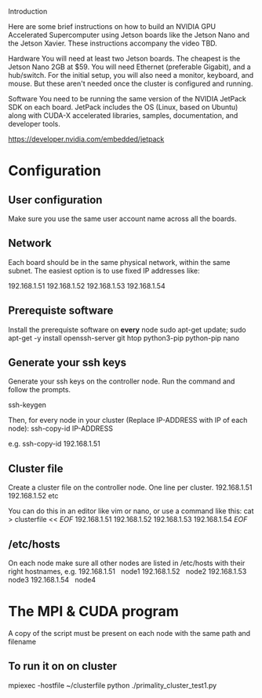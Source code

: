 Introduction

Here are some brief instructions on how to build an NVIDIA GPU Accelerated Supercomputer using Jetson boards like the Jetson Nano and the Jetson Xavier.
These instructions accompany the video TBD.

Hardware
You will need at least two Jetson boards. The cheapest is the Jetson Nano 2GB at $59. You will need Ethernet (preferable Gigabit), and a hub/switch.
For the initial setup, you will also need a monitor, keyboard, and mouse. But these aren't needed once the cluster is configured and running.

Software
You need to be running the same version of the NVIDIA JetPack SDK on each board.
JetPack includes the OS (Linux, based on Ubuntu) along with CUDA-X accelerated libraries, samples, documentation, and developer tools.

https://developer.nvidia.com/embedded/jetpack


# Configuration
## User configuration
Make sure you use the same user account name across all the boards.

## Network
Each board should be in the same physical network, within the same subnet. The easiest option is to use fixed IP addresses like:

192.168.1.51
192.168.1.52
192.168.1.53
192.168.1.54

## Prerequiste software
Install the prerequiste software on **every** node
sudo apt-get update; sudo apt-get -y install openssh-server git htop python3-pip python-pip nano 

## Generate your ssh keys
Generate your ssh keys on the controller node. Run the command and follow the prompts.

ssh-keygen

Then, for every node in your cluster (Replace IP-ADDRESS with IP of each node):
ssh-copy-id IP-ADDRESS

e.g. ssh-copy-id 192.168.1.51

## Cluster file
Create a cluster file on the controller node. One line per cluster.
192.168.1.51
192.168.1.52
etc

You can do this in an editor like vim or nano, or use a command like this:
cat > clusterfile << _EOF_
192.168.1.51
192.168.1.52
192.168.1.53
192.168.1.54
_EOF_

## /etc/hosts
On each node make sure all other nodes are listed in /etc/hosts with their right hostnames, e.g.
192.168.1.51   node1
192.168.1.52   node2
192.168.1.53   node3
192.168.1.54   node4


# The MPI & CUDA program
A copy of the script must be present on each node with the same path and filename

## To run it on on cluster
mpiexec -hostfile ~/clusterfile python ./primality_cluster_test1.py

